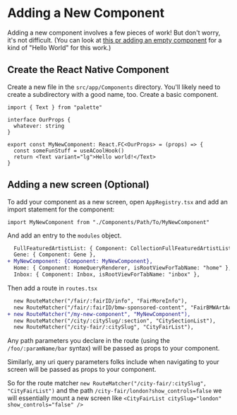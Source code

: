 # Adding a New Component

Adding a new component involves a few pieces of work! But don't worry, it's not difficult. (You can look at [this pr adding an empty component](https://github.com/artsy/emission/pull/1003) for a kind of "Hello World" for this work.)

## Create the React Native Component

Create a new file in the `src/app/Components` directory. You'll likely need to create a subdirectory with a good name, too. Create a basic component.

```tsx
import { Text } from "palette"

interface OurProps {
  whatever: string
}

export const MyNewComponent: React.FC<OurProps> = (props) => {
  const someFunStuff = useACoolHook()
  return <Text variant="lg">Hello world!</Text>
}
```

## Adding a new screen (Optional)

To add your component as a new screen, open `AppRegistry.tsx` and add an import statement for the component:

```tsx
import MyNewComponent from "./Components/Path/To/MyNewComponent"
```

And add an entry to the `modules` object.

```diff
  FullFeaturedArtistList: { Component: CollectionFullFeaturedArtistListQueryRenderer },
  Gene: { Component: Gene },
+ MyNewComponent: {Component: MyNewComponent},
  Home: { Component: HomeQueryRenderer, isRootViewForTabName: "home" },
  Inbox: { Component: Inbox, isRootViewForTabName: "inbox" },
```

Then add a route in `routes.tsx`

```diff
  new RouteMatcher("/fair/:fairID/info", "FairMoreInfo"),
  new RouteMatcher("/fair/:fairID/bmw-sponsored-content", "FairBMWArtActivation"),
+ new RouteMatcher("/my-new-component", "MyNewComponent"),
  new RouteMatcher("/city/:citySlug/:section", "CitySectionList"),
  new RouteMatcher("/city-fair/:citySlug", "CityFairList"),
```

Any path parameters you declare in the route (using the `/foo/:paramName/bar` syntax) will be passed as props to your component.

Similarly, any uri query parameters folks include when navigating to your screen will be passed as props to your component.

So for the route matcher `new RouteMatcher("/city-fair/:citySlug", "CityFairList")` and the path `/city-fair/london?show_controls=false` we will essentially mount a new screen like `<CityFairList citySlug="london" show_controls="false" />`
